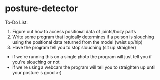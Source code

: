 # posture-detector

To-Do List:

1. Figure out how to access positional data of joints/body parts
2. Write some program that logically determines if a person is slouching using the positional
data returned from the model (waist up/hip)
3. Have the program tell you to stop slouching (sit up straigher)
- if we're running this on a single photo the program will just tell you if you're slouching
or not
- if we're using a webcam the program will tell you to straighten up until your posture is good >:)
